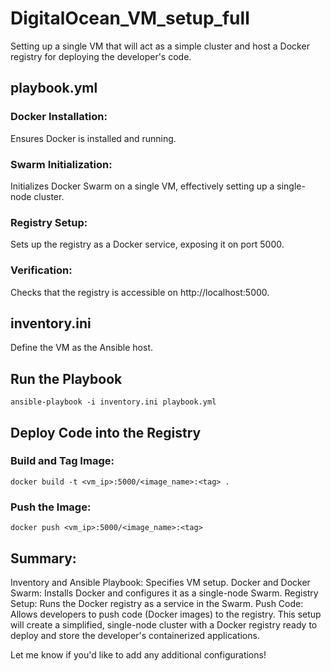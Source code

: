 # DigitalOcean_VM_setup_full
Setting up a single VM that will act as a simple cluster and host a Docker registry for deploying the developer's code.

## playbook.yml
###  Docker Installation: 
Ensures Docker is installed and running.
### Swarm Initialization: 
Initializes Docker Swarm on a single VM, effectively setting up a single-node cluster.
### Registry Setup: 
Sets up the registry as a Docker service, exposing it on port 5000.
### Verification: 
Checks that the registry is accessible on http://localhost:5000.

## inventory.ini
Define the VM as the Ansible host.

## Run the Playbook
```
ansible-playbook -i inventory.ini playbook.yml
```
## Deploy Code into the Registry
### Build and Tag Image: 
```
docker build -t <vm_ip>:5000/<image_name>:<tag> .
```
### Push the Image: 
```
docker push <vm_ip>:5000/<image_name>:<tag>
```

## Summary:
Inventory and Ansible Playbook: Specifies VM setup.
Docker and Docker Swarm: Installs Docker and configures it as a single-node Swarm.
Registry Setup: Runs the Docker registry as a service in the Swarm.
Push Code: Allows developers to push code (Docker images) to the registry.
This setup will create a simplified, single-node cluster with a Docker registry ready to deploy and store the developer's containerized applications. 

Let me know if you'd like to add any additional configurations!
